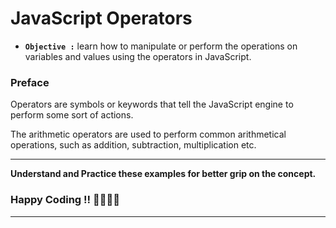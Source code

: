 # JavaScript Operators

- **`Objective :`** learn how to manipulate or perform the operations on variables and values using the operators in JavaScript.

### Preface

Operators are symbols or keywords that tell the JavaScript engine to perform some sort of actions.

The arithmetic operators are used to perform common arithmetical operations, such as addition, subtraction, multiplication etc.

---

**Understand and Practice these examples for better grip on the concept.**

### Happy Coding !! 👍🏻✌🏻

---

